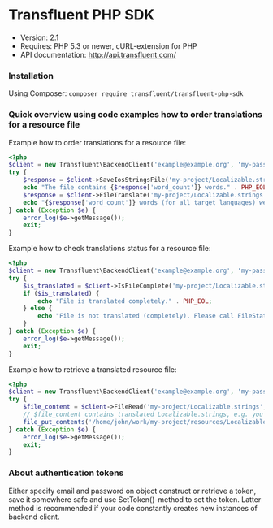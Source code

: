 Transfluent PHP SDK
==============================

  * Version: 2.1
  * Requires: PHP 5.3 or newer, cURL-extension for PHP
  * API documentation: http://api.transfluent.com/

### Installation
Using Composer: `composer require transfluent/transfluent-php-sdk`


### Quick overview using code examples how to order translations for a resource file ###

Example how to order translations for a resource file:
```php
<?php
$client = new Transfluent\BackendClient('example@example.org', 'my-password');
try {
    $response = $client->SaveIosStringsFile('my-project/Localizable.strings', 1, '/home/john/work/my-project/resources/Localizable.strings');
    echo "The file contains {$response['word_count']} words." . PHP_EOL;
    $response = $client->FileTranslate('my-project/Localizable.strings', 1, array(11), 'This is description of My-project etc.', 'http://www.example.org/callback-me.php', BackendClient::LEVEL_PRO_PROOF_READ);
    echo "{$response['word_count']} words (for all target languages) were ordered." . PHP_EOL;
} catch (Exception $e) {
    error_log($e->getMessage());
    exit;
}
```

Example how to check translations status for a resource file:
```php
<?php
$client = new Transfluent\BackendClient('example@example.org', 'my-password');
try {
    $is_translated = $client->IsFileComplete('my-project/Localizable.strings', 11);
    if ($is_translated) {
        echo "File is translated completely." . PHP_EOL;
    } else {
        echo "File is not translated (completely). Please call FileStatus to check precise translation progress." . PHP_EOL;
    }
} catch (Exception $e) {
    error_log($e->getMessage());
    exit;
}
```

Example how to retrieve a translated resource file:
```php
<?php
$client = new Transfluent\BackendClient('example@example.org', 'my-password');
try {
    $file_content = $client->FileRead('my-project/Localizable.strings', 11);
    // $file_content contains translated Localizable.strings, e.g. you can save it:
    file_put_contents('/home/john/work/my-project/resources/Localizable-Finnish.strings', $file_content);
} catch (Exception $e) {
    error_log($e->getMessage());
    exit;
}
```

### About authentication tokens ###
Either specify email and password on object construct or retrieve a token, save it somewhere safe and use SetToken()-method to set the token. Latter method is recommended if your code constantly creates new instances of backend client.
